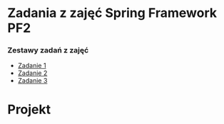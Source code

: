 # Zadania z zajęć Spring Framework PF2

### Zestawy zadań z zajęć
  - [Zadanie 1](SpringTask1/)
  - [Zadanie 2](SpringTask2/)
  - [Zadanie 3](SpringTask3/)

# Projekt
